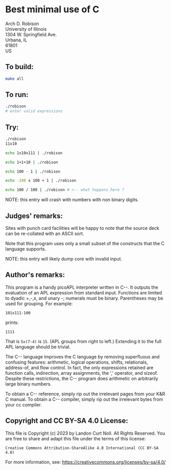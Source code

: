 # Best minimal use of C

Arch D. Robison\
University of Illinois\
1304 W. Springfield Ave.\
Urbana, IL\
61801\
US

## To build:

```sh
make all
```


## To run:

```sh
./robison
# enter valid expressions
```

## Try:

```sh
./robison
11x10

echo 1x10x111 | ./robison

echo 1+1+10 | ./robison

echo 100 - 1 | ./robison

echo -100 x 100 + 1 | ./robison

echo 100 / 100 | ./robison # <-- what happens here ?
```

NOTE: this entry will crash with numbers with non binary digits.

## Judges' remarks:

Sites with punch card facilities will be happy to note that
the source deck can be re-collated with an ASCII sort.

Note that this program uses only a small subset of the
constructs that the C language supports.

NOTE: this entry will likely dump core with invalid input.


## Author's remarks:

This program is a handy picoAPL interpreter written in C--.  It
outputs the evaluation of an APL expression from standard
input.  Functions are limited to dyadic +,-,x, and unary -;
numerals must be binary.  Parentheses may be used for
grouping.  For example:

```
101x111-100
```

prints:

```
1111
```

That is `5x(7-4)` is `15`.  (APL groups from right to left.)
Extending it to the full APL language should be trivial.

The C-- language improves the C language by removing superfluous
and confusing features: arithmetic, logical operations, shifts,
relationals, address-of, and flow control.  In fact, the only
expressions retained are function calls, indirection, array
assignments, the ',' operator, and sizeof.  Despite these
restrictions, the C-- program does arithmetic on arbitrarily
large binary numbers.

To obtain a C-- reference, simply rip out the irrelevant pages
from your K&R C manual.  To obtain a C-- compiler, simply rip
out the irrelevant bytes from your cc compiler.

## Copyright and CC BY-SA 4.0 License:

This file is Copyright (c) 2023 by Landon Curt Noll.  All Rights Reserved.
You are free to share and adapt this file under the terms of this license:

    Creative Commons Attribution-ShareAlike 4.0 International (CC BY-SA 4.0)

For more information, see: https://creativecommons.org/licenses/by-sa/4.0/
